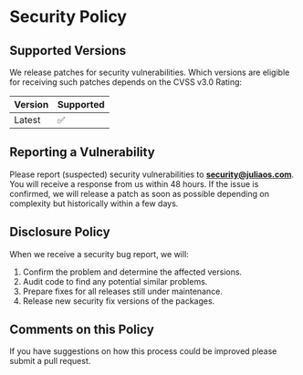 # Security Policy

## Supported Versions

We release patches for security vulnerabilities. Which versions are eligible for receiving such patches depends on the CVSS v3.0 Rating:

| Version | Supported          |
| ------- | ------------------ |
| Latest  | :white_check_mark: |

## Reporting a Vulnerability

Please report (suspected) security vulnerabilities to **[security@juliaos.com](mailto:security@juliaos.com)**. You will receive a response from us within 48 hours. If the issue is confirmed, we will release a patch as soon as possible depending on complexity but historically within a few days.

## Disclosure Policy

When we receive a security bug report, we will:

1. Confirm the problem and determine the affected versions.
2. Audit code to find any potential similar problems.
3. Prepare fixes for all releases still under maintenance.
4. Release new security fix versions of the packages.

## Comments on this Policy

If you have suggestions on how this process could be improved please submit a pull request. 